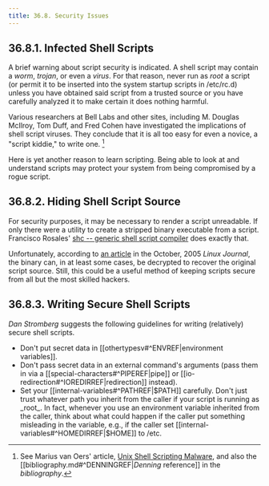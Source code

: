 ```yaml
---
title: 36.8. Security Issues
---
```


## 36.8.1. Infected Shell Scripts

A brief warning about script security is indicated. A shell script may contain a _worm_, _trojan_, or even a _virus_. For that reason, never run as _root_ a script (or permit it to be inserted into the system startup scripts in /etc/rc.d) unless you have obtained said script from a trusted source or you have carefully analyzed it to make certain it does nothing harmful.

Various researchers at Bell Labs and other sites, including M. Douglas McIlroy, Tom Duff, and Fred Cohen have investigated the implications of shell script viruses. They conclude that it is all too easy for even a novice, a "script kiddie," to write one. [^1]

Here is yet another reason to learn scripting. Being able to look at and understand scripts may protect your system from being compromised by a rogue script.

## 36.8.2. Hiding Shell Script Source

For security purposes, it may be necessary to render a script unreadable. If only there were a utility to create a stripped binary executable from a script. Francisco Rosales' [shc -- generic shell script compiler](http://www.datsi.fi.upm.es/~frosal/sources/) does exactly that.

Unfortunately, according to [an article](http://www.linuxjournal.com/article/8256) in the October, 2005 _Linux Journal_, the binary can, in at least some cases, be decrypted to recover the original script source. Still, this could be a useful method of keeping scripts secure from all but the most skilled hackers.

## 36.8.3. Writing Secure Shell Scripts

_Dan Stromberg_ suggests the following guidelines for writing (relatively) secure shell scripts.

- Don't put secret data in [[othertypesv#^ENVREF|environment variables]].
- Don't pass secret data in an external command's arguments (pass them in via a [[special-characters#^PIPEREF|pipe]] or [[io-redirection#^IOREDIRREF|redirection]] instead).
- Set your [[internal-variables#^PATHREF|$PATH]] carefully. Don't just trust whatever path you inherit from the caller if your script is running as _root_. In fact, whenever you use an environment variable inherited from the caller, think about what could happen if the caller put something misleading in the variable, e.g., if the caller set [[internal-variables#^HOMEDIRREF|$HOME]] to /etc.

[^1]: See Marius van Oers' article, [Unix Shell Scripting Malware](http://www.virusbtn.com/magazine/archives/200204/malshell.xml), and also the [[bibliography.md#^DENNINGREF|_Denning_ reference]] in the _bibliography_.
